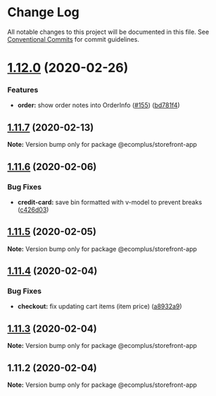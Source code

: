 # Change Log

All notable changes to this project will be documented in this file.
See [Conventional Commits](https://conventionalcommits.org) for commit guidelines.

# [1.12.0](https://github.com/ecomplus/storefront/compare/@ecomplus/storefront-app@1.11.7...@ecomplus/storefront-app@1.12.0) (2020-02-26)


### Features

* **order:** show order notes into OrderInfo ([#155](https://github.com/ecomplus/storefront/issues/155)) ([bd781f4](https://github.com/ecomplus/storefront/commit/bd781f414e62cc11313f17ed243559cd58c3b783))





## [1.11.7](https://github.com/ecomplus/storefront/compare/@ecomplus/storefront-app@1.11.6...@ecomplus/storefront-app@1.11.7) (2020-02-13)

**Note:** Version bump only for package @ecomplus/storefront-app





## [1.11.6](https://github.com/ecomclub/storefront/compare/@ecomplus/storefront-app@1.11.5...@ecomplus/storefront-app@1.11.6) (2020-02-06)


### Bug Fixes

* **credit-card:** save bin formatted with v-model to prevent breaks ([c426d03](https://github.com/ecomclub/storefront/commit/c426d034dfbe324bb016a0463f308fdd619e2a6d))





## [1.11.5](https://github.com/ecomclub/storefront/compare/@ecomplus/storefront-app@1.11.4...@ecomplus/storefront-app@1.11.5) (2020-02-05)

**Note:** Version bump only for package @ecomplus/storefront-app





## [1.11.4](https://github.com/ecomclub/storefront-app/compare/@ecomplus/storefront-app@1.11.3...@ecomplus/storefront-app@1.11.4) (2020-02-04)


### Bug Fixes

* **checkout:** fix updating cart items (item price) ([a8932a9](https://github.com/ecomclub/storefront-app/commit/a8932a94c33b3bec85e3682726087f6096ad53d0))





## [1.11.3](https://github.com/ecomclub/storefront-app/compare/@ecomplus/storefront-app@1.11.2...@ecomplus/storefront-app@1.11.3) (2020-02-04)

**Note:** Version bump only for package @ecomplus/storefront-app





## 1.11.2 (2020-02-04)

**Note:** Version bump only for package @ecomplus/storefront-app
